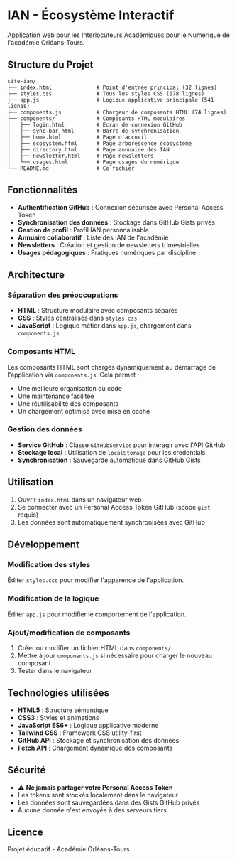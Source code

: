 # IAN - Écosystème Interactif

Application web pour les Interlocuteurs Académiques pour le Numérique de l'académie Orléans-Tours.

## Structure du Projet

```
site-ian/
├── index.html              # Point d'entrée principal (32 lignes)
├── styles.css              # Tous les styles CSS (178 lignes)
├── app.js                  # Logique applicative principale (541 lignes)
├── components.js           # Chargeur de composants HTML (74 lignes)
├── components/             # Composants HTML modulaires
│   ├── login.html          # Écran de connexion GitHub
│   ├── sync-bar.html       # Barre de synchronisation
│   ├── home.html           # Page d'accueil
│   ├── ecosystem.html      # Page arborescence écosystème
│   ├── directory.html      # Page annuaire des IAN
│   ├── newsletter.html     # Page newsletters
│   └── usages.html         # Page usages du numérique
└── README.md               # Ce fichier

```

## Fonctionnalités

- **Authentification GitHub** : Connexion sécurisée avec Personal Access Token
- **Synchronisation des données** : Stockage dans GitHub Gists privés
- **Gestion de profil** : Profil IAN personnalisable
- **Annuaire collaboratif** : Liste des IAN de l'académie
- **Newsletters** : Création et gestion de newsletters trimestrielles
- **Usages pédagogiques** : Pratiques numériques par discipline

## Architecture

### Séparation des préoccupations

- **HTML** : Structure modulaire avec composants séparés
- **CSS** : Styles centralisés dans `styles.css`
- **JavaScript** : Logique métier dans `app.js`, chargement dans `components.js`

### Composants HTML

Les composants HTML sont chargés dynamiquement au démarrage de l'application via `components.js`. Cela permet :
- Une meilleure organisation du code
- Une maintenance facilitée
- Une réutilisabilité des composants
- Un chargement optimisé avec mise en cache

### Gestion des données

- **Service GitHub** : Classe `GitHubService` pour interagir avec l'API GitHub
- **Stockage local** : Utilisation de `localStorage` pour les credentials
- **Synchronisation** : Sauvegarde automatique dans GitHub Gists

## Utilisation

1. Ouvrir `index.html` dans un navigateur web
2. Se connecter avec un Personal Access Token GitHub (scope `gist` requis)
3. Les données sont automatiquement synchronisées avec GitHub

## Développement

### Modification des styles

Éditer `styles.css` pour modifier l'apparence de l'application.

### Modification de la logique

Éditer `app.js` pour modifier le comportement de l'application.

### Ajout/modification de composants

1. Créer ou modifier un fichier HTML dans `components/`
2. Mettre à jour `components.js` si nécessaire pour charger le nouveau composant
3. Tester dans le navigateur

## Technologies utilisées

- **HTML5** : Structure sémantique
- **CSS3** : Styles et animations
- **JavaScript ES6+** : Logique applicative moderne
- **Tailwind CSS** : Framework CSS utility-first
- **GitHub API** : Stockage et synchronisation des données
- **Fetch API** : Chargement dynamique des composants

## Sécurité

- ⚠️ **Ne jamais partager votre Personal Access Token**
- Les tokens sont stockés localement dans le navigateur
- Les données sont sauvegardées dans des Gists GitHub privés
- Aucune donnée n'est envoyée à des serveurs tiers

## Licence

Projet éducatif - Académie Orléans-Tours
